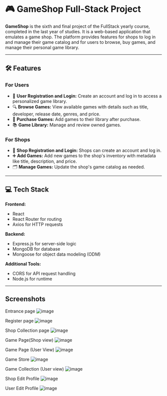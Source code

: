 # 🎮 GameShop Full-Stack Project

**GameShop** is the sixth and final project of the FullStack yearly course, completed in the last year of studies. It is a web-based application that emulates a game shop. The platform provides features for shops to log in and manage their game catalog and for users to browse, buy games, and manage their personal game library.

---

## 🛠 Features

### For Users
- 📝 **User Registration and Login:** Create an account and log in to access a personalized game library.
- 🔍 **Browse Games:** View available games with details such as title, developer, release date, genres, and price.
- 🛒 **Purchase Games:** Add games to their library after purchase.
- 📚 **Game Library:** Manage and review owned games.

### For Shops
- 📝 **Shop Registration and Login:** Shops can create an account and log in.
- ➕ **Add Games:** Add new games to the shop's inventory with metadata like title, description, and price.
- 🗂 **Manage Games:** Update the shop's game catalog as needed.

---

## 💻 Tech Stack

**Frontend:**
- React
- React Router for routing
- Axios for HTTP requests

**Backend:**
- Express.js for server-side logic
- MongoDB for database
- Mongoose for object data modeling (ODM)

**Additional Tools:**
- CORS for API request handling
- Node.js for runtime

---

## Screenshots
Entrance page 
![image](https://github.com/user-attachments/assets/e90fb0b3-bc77-49d4-874e-6431547f87ea)

Register page
![image](https://github.com/user-attachments/assets/6fbe4229-2591-4a8f-b216-0c1fdc83adcf)

Shop Collection page
![image](https://github.com/user-attachments/assets/13f2631e-adb0-4f9a-83f2-056731946bbe)

Game Page(Shop view)
![image](https://github.com/user-attachments/assets/7b20aefe-430a-45ea-9875-41aa87a4bb85)

Game Page (User View)
![image](https://github.com/user-attachments/assets/58776959-22a2-43ab-8419-1110d7b16c09)

Game Store
![image](https://github.com/user-attachments/assets/49c96c5c-ef9d-4e6d-ad20-031c214544b1)

Game Collection (User view)
![image](https://github.com/user-attachments/assets/860f9b23-bdd3-491a-a221-a156851730b6)

Shop Edit Profile
![image](https://github.com/user-attachments/assets/bb01dbd8-0cd9-4a94-baec-1fa264909611)

User Edit Profile
![image](https://github.com/user-attachments/assets/0d33737f-0c39-4881-a6dc-647f8f169dbb)
